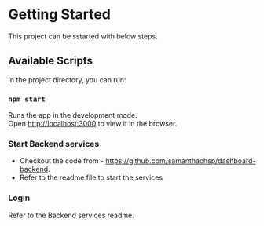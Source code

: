 # Getting Started

This project can be sstarted with below steps.

## Available Scripts

In the project directory, you can run:

### `npm start`

Runs the app in the development mode.\
Open [http://localhost:3000](http://localhost:3000) to view it in the browser.


### Start Backend services

* Checkout the code from - https://github.com/samanthachsp/dashboard-backend.
* Refer to the readme file to start the services

### Login

Refer to the Backend services readme.
